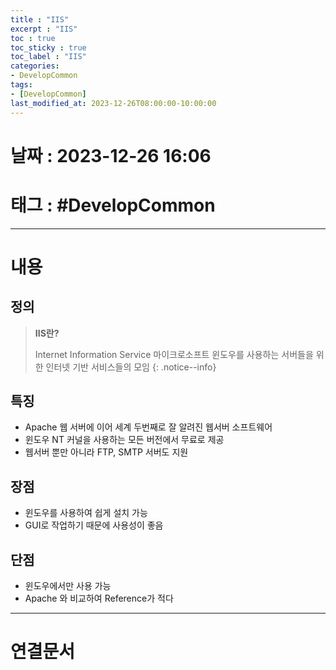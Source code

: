 ```yaml
---
title : "IIS"
excerpt : "IIS"
toc : true
toc_sticky : true
toc_label : "IIS"
categories:
- DevelopCommon
tags:
- [DevelopCommon]
last_modified_at: 2023-12-26T08:00:00-10:00:00
---
```


# 날짜 : 2023-12-26 16:06

# 태그 :  #DevelopCommon
---

# 내용

## 정의
> **IIS란?**
>
> Internet Information Service
> 마이크로소프트 윈도우를 사용하는 서버들을 위한 인터넷 기반 서비스들의 모임
{: .notice--info}

## 특징
- Apache 웹 서버에 이어 세계 두번째로 잘 알려진 웹서버 소프트웨어
- 윈도우 NT 커널을 사용하는 모든 버전에서 무료로 제공
- 웹서버 뿐만 아니라 FTP, SMTP 서버도 지원

## 장점
- 윈도우를 사용하여 쉽게 설치 가능
- GUI로 작업하기 때문에 사용성이 좋음

## 단점
- 윈도우에서만 사용 가능
- Apache 와 비교하여 Reference가 적다

---

# 연결문서